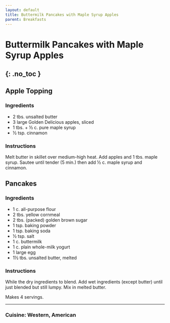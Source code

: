 ```yaml
---
layout: default
title: Buttermilk Pancakes with Maple Syrup Apples
parent: Breakfasts
---
```


# Buttermilk Pancakes with Maple Syrup Apples
{: .no_toc }
---

## Apple Topping

### Ingredients

<ul>
	<li>2 tbs. unsalted butter</li>
	<li>3 large Golden Delicious apples, sliced</li>
	<li>1 tbs. + ½ c. pure maple syrup</li>
	<li>½ tsp. cinnamon</li>
</ul>

### Instructions

Melt butter in skillet over medium-high heat. Add apples and 1 tbs. maple syrup. Sautee until tender (5 min.) then add ½ c. maple syrup and
cinnamon.


## Pancakes

### Ingredients
<ul>
	<li>1 c. all-purpose flour</li>
	<li>2 tbs. yellow cornmeal</li>
	<li>2 tbs. (packed) golden brown sugar</li>
	<li>1 tsp. baking powder</li>
	<li>1 tsp. baking soda</li>
	<li>½ tsp. salt</li>
	<li>1 c. buttermilk</li>
	<li>1 c. plain whole-milk yogurt</li>
	<li>1 large egg</li>
	<li>1½ tbs. unsalted butter, melted</li>
</ul>

### Instructions

While the dry ingredients to blend. Add wet ingredients
(except butter) until just blended but still lumpy. Mix in melted butter.

Makes 4 servings.

--- 

### Cuisine: Western, American